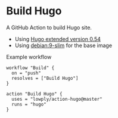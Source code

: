 # Build Hugo

A GitHub Action to build Hugo site.

- Using [Hugo extended version 0.54](https://github.com/gohugoio/hugo/releases/tag/v0.54.0)
- Using [debian:9-slim](https://hub.docker.com/_/debian/) for the base image

Example workflow

```
workflow "Build" {
  on = "push"
  resolves = ["Build Hugo"]
}

action "Build Hugo" {
  uses = "lowply/action-hugo@master"
  runs = "hugo"
}
```
